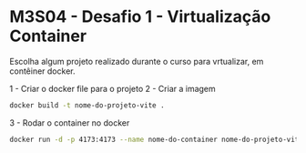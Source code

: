 # M3S04 - Desafio 1 - Virtualização Container

Escolha algum projeto realizado durante o curso para vrtualizar, em contêiner docker.

1 - Criar o docker file para o projeto
2 - Criar a imagem

```bash
docker build -t nome-do-projeto-vite .

```

3 - Rodar o container no docker

```bash
docker run -d -p 4173:4173 --name nome-do-container nome-do-projeto-vite

```
